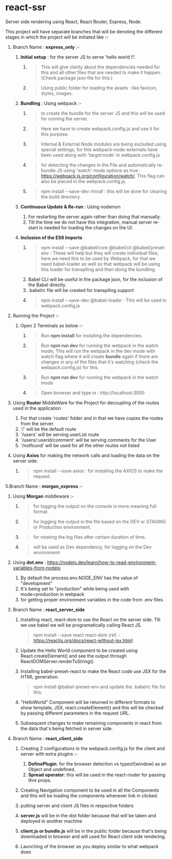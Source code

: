 # react-ssr
Server side rendering using React, React  Router, Express, Node. 

This project will have separate branches that will be denoting the different stages in which the project will be initiated like :-

1. Branch Name : **express_only** :- 

   1. **Initial setup** : for the server JS to serve 'hello world !!'. 
      1. > This will give clarity about the dependencies needed for this and all other files that are needed to make it happen. (Check package json file for this.)
      2. > Using public folder for loading the assets : like favicon, styles, images. 
   
   2. **Bundling** : Using webpack :-
      1. > to create the bundle for the server JS and this will be used for running the server. 
      2. > Here we have to create webpack.config.js and use it for this purpose.
      3. > Internal & External Node modules are being excluded using special settings, for this webpack-node-externals have been used along with 'target:node' in webpack.config.js
      4. > for detecting the changes in the File and automatically re-bundle JS using 'watch' mode options as true : https://webpack.js.org/configuration/watch/. This flag can also be placed in the webpack.config.js.
      5. > npm install --save-dev rimraf : this will be done for clearing the build directory.

   3. **Continuous Update & Re-run** : Using nodemon 
      1. For restarting the server again rather than doing that manually. 
      2. Till the time we do not have this integration, manual server re-start is needed for loading the changes on the UI.

   4. **Inclusion of the ES6 Imports**
      1. > npm install --save @babel/core @babel/cli @babel/preset-env : These will help but they will create individual files, here we need this to be used by Webpack, for that we need babel-loader as well so that webpack will be using this loader for transpiling and then doing the bundling.
      2. Babel CLI will be useful in the package json, for the inclusion of the Babel directly.
      3. .babelrc file will be created for transpiling support 
      4. > npm install --save-dev @babel-loader : This will be used in webpack.config.js 

2.  Running the Project :-

    1.  Open 2 Terminals as below :-
        1.  > Run **npm install** for installing the dependencies.
        2.  > Run **npm run dev** for running the webpack in the watch mode, This will run the webpack in the dev mode with watch flag where it will create **bundle** again if there are changes in any of the files that it's watching (check the webpack.config.js) for this. 
        3.  > Run **npm run dev** for running the webpack in the watch mode 
        4.  > Open browser and type in : http://localhost:3000

3. Using **Router** MiddleWare for the Project for decoupling of the routes used in the application
   1. For that create 'routes' folder and in that we have copies the routes from the server.
   2. '/' will be the default route
   3. '/users' will be serving userList route
   4. '/users/:userId/comment' will be serving comments for the User
   5. '/notfound' will be used for all the other routes not listed

4. Using **Axios** for making the network calls and loading the data on the server side.
   1. > npm install --save axios : for installing the AXIOS to make the request. 

5.Branch Name : **morgan_express** :- 

   1. Using **Morgan** middleware :-
      1. > for logging the output on the console in more meaning full format.
      2. > for logging the output in the file based on the DEV or STAGING or Production environment.
      3. > for rotating the log files after certain duration of time.
      4. > will be used as Dev dependency, for logging on the Dev environment

   2. Using **dot.env** : https://nodejs.dev/learn/how-to-read-environment-variables-from-nodejs
      1. By default the process.env.NODE_ENV has the value of "development"
      2. It's being set to "production" while being used with mode=production in webpack
      3. for getting proper environment variables in the code from .env files. 

6. Branch Name : **react_server_side**

   1. Installing react, react-dom to use the React on the server side. Till we use babel we will be programatically calling React JS.
      > npm install --save react react-dom
      (ref. - https://reactjs.org/docs/react-without-jsx.html)

   2. Update the Hello World component to be created using React.createElement() and see the output through ReactDOMServer.renderToString(). 

   3. Installing babel-preset-react to make the React code use JSX for the HTML generation.
      >npm install @babel-preset-env and update the .babelrc file for this.

   4. "HelloWorld" Component will be returned in different formats to show template, JSX, react.createElement() and this will be checked by passing different parameters in the request URL.

   5. Subsequent changes to make remaining components in react from the data that's being fetched in server side.

7. Branch Name : **react_client_side**

   1. Creating 2 configurations in the webpack.config.js for the client and server with extra plugins :-
      1. **DefinePlugin**: for the browser detection vs typeof(window) as an Object and undefined.
      2. **Spread operator**: this will be used in the react-router for passing thre props.
   2. Creating Navigation component to be used in all the Components and this will be loading the components whenever link in clicked.

   3. putting server and client JS files in respective folders 
   4. **server.js** will be in the dist folder because that will be taken and deployed in another machine
   5. **client.js or bundle.js** will be in the public folder because that's being downloaded in browser and will used for React client side rendering. 
   
   6. Launching of the browser as you deploy similar to what webpack does
